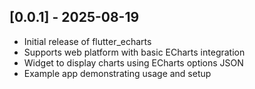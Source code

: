 ## [0.0.1] - 2025-08-19

- Initial release of flutter_echarts
- Supports web platform with basic ECharts integration
- Widget to display charts using ECharts options JSON
- Example app demonstrating usage and setup
